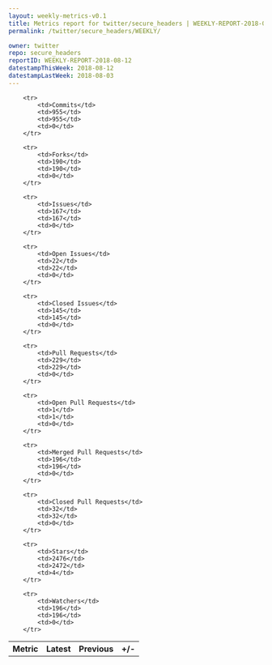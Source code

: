 ```yaml
---
layout: weekly-metrics-v0.1
title: Metrics report for twitter/secure_headers | WEEKLY-REPORT-2018-08-12
permalink: /twitter/secure_headers/WEEKLY/

owner: twitter
repo: secure_headers
reportID: WEEKLY-REPORT-2018-08-12
datestampThisWeek: 2018-08-12
datestampLastWeek: 2018-08-03
---
```




<table style="width: 100%;">
    <tr>
        <th>Metric</th>
        <th>Latest</th>
        <th>Previous</th>
        <th>+/-</th>
    </tr>

        <tr>
            <td>Commits</td>
            <td>955</td>
            <td>955</td>
            <td>0</td>
        </tr>
        
        <tr>
            <td>Forks</td>
            <td>190</td>
            <td>190</td>
            <td>0</td>
        </tr>
        
        <tr>
            <td>Issues</td>
            <td>167</td>
            <td>167</td>
            <td>0</td>
        </tr>
        
        <tr>
            <td>Open Issues</td>
            <td>22</td>
            <td>22</td>
            <td>0</td>
        </tr>
        
        <tr>
            <td>Closed Issues</td>
            <td>145</td>
            <td>145</td>
            <td>0</td>
        </tr>
        
        <tr>
            <td>Pull Requests</td>
            <td>229</td>
            <td>229</td>
            <td>0</td>
        </tr>
        
        <tr>
            <td>Open Pull Requests</td>
            <td>1</td>
            <td>1</td>
            <td>0</td>
        </tr>
        
        <tr>
            <td>Merged Pull Requests</td>
            <td>196</td>
            <td>196</td>
            <td>0</td>
        </tr>
        
        <tr>
            <td>Closed Pull Requests</td>
            <td>32</td>
            <td>32</td>
            <td>0</td>
        </tr>
        
        <tr>
            <td>Stars</td>
            <td>2476</td>
            <td>2472</td>
            <td>4</td>
        </tr>
        
        <tr>
            <td>Watchers</td>
            <td>196</td>
            <td>196</td>
            <td>0</td>
        </tr>
        
</table>
